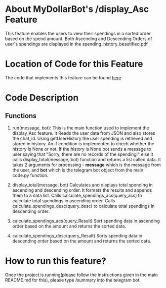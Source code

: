 # About MyDollarBot's /display_Asc Feature
This feature enables the users to view their spendings in a sorted order based on the spend amount.
Both Ascending and Descending Orders of user's spendings are displayed in the 
spending_history_beautified.pdf

# Location of Code for this Feature
The code that implements this feature can be found [here](https://github.com/21Tulasi/MyDollarBot-newPhase/blob/main/code/display_Asc.py)

# Code Description
## Functions

1. run(message, bot):
   This is the main function used to implement the display_Asc feature. It Reads the user data from
   JSON and also stores the chat_id. Using getUserHistory the user spending is retrieved and stored in history.
   An if condition is implemented to chech whether the history is None or not. If the history is None bot sends a
   message to user saying that "Sorry, there are no records of the spending!" else it calls display_total(message, bot) function and returns a list called data.
   It takes 2 arguments for processing - **message** which is the message from the user, and **bot** which is the telegram bot object from the main code.py function.

2. display_total(message, bot)
   Calculates and displays total spending in ascending and descending order. It formats the results and appends them to a data list.
   Calls calculate_spendings_acs(query_acs) to calculate total spendings in ascending order.
   Calls calculate_spendings_desc(query_desc) to calculate total spendings in descending order.

3. calculate_spendings_acs(query_Result)
   Sort spending data in ascending order based on the amount and returns the sorted data.

4. calculate_spendings_desc(query_Result)
   Sorts spending data in descending order based on the amount and returns the sorted data.

# How to run this feature?
Once the project is running(please follow the instructions given in the main README.md for this), please type /summary into the telegram bot.
